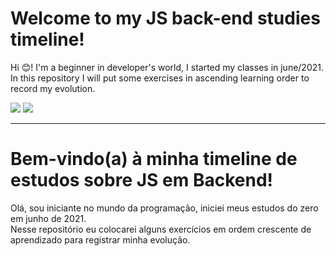 # Welcome to my JS back-end studies timeline!

Hi :blush:! I'm a beginner in developer's world, I started my classes in june/2021.  
In this repository I will put some exercises in ascending learning order to record my evolution.

<img src="https://img.shields.io/badge/Node.js-339933?style=for-the-badge&logo=nodedotjs&logoColor=white"/> 
<img src="https://img.shields.io/badge/JavaScript-323330?style=for-the-badge&logo=javascript&logoColor=F7DF1E"/>

---

# Bem-vindo(a) à minha timeline de estudos sobre JS em Backend!

Olá, sou iniciante no mundo da programação, iniciei meus estudos do zero em junho de 2021.   
Nesse repositório eu colocarei alguns exercícios em ordem crescente de aprendizado para registrar minha evolução.

